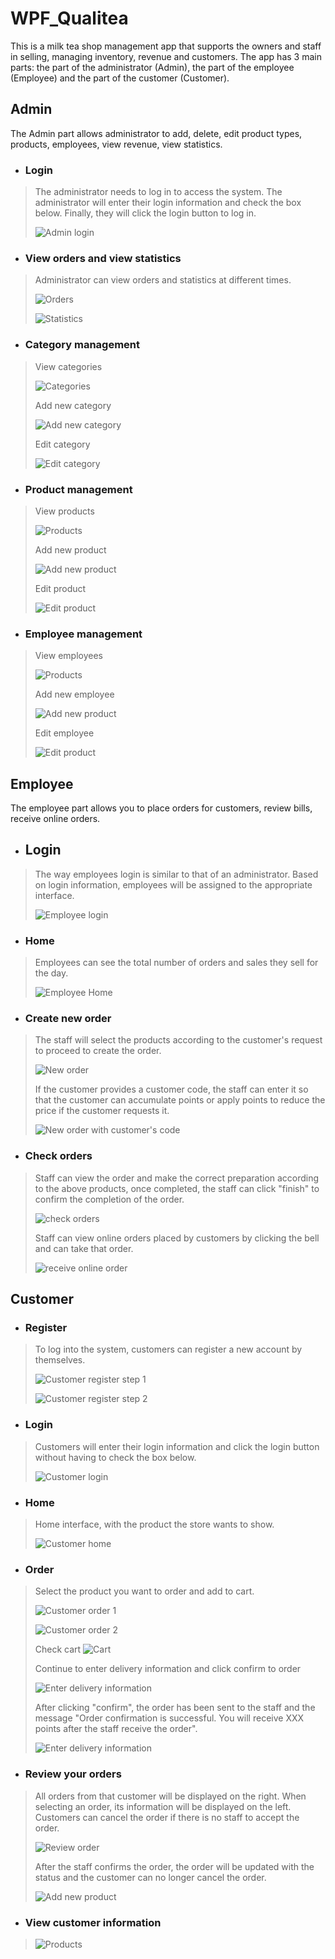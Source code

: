# WPF_Qualitea
This is a milk tea shop management app that supports the owners and staff in selling, managing inventory, revenue and customers. The app has 3 main parts: the part of the administrator (Admin), the part of the employee (Employee) and the part of the customer (Customer).

## Admin
The Admin part allows administrator to add, delete, edit product types, products, employees, view revenue, view statistics.
* ### Login

> The administrator needs to log in to access the system. The administrator will enter their login information and check the box below. Finally, they will click the login button to log in.
>
> ![Admin login](Qualitea/Introduces/admin1.png)
* ### View orders and view statistics
> Administrator can view orders and statistics at different times.
> 
> ![Orders](Qualitea/Introduces/admin2.png)
>
> ![Statistics](Qualitea/Introduces/admin3.png)
> 
* ### Category management
> View categories
> 
> ![Categories](Qualitea/Introduces/admin4.png)
> 
> Add new category
> 
> ![Add new category](Qualitea/Introduces/admin5.png)
> 
> Edit category
> 
> ![Edit category](Qualitea/Introduces/admin6.png)
>
* ### Product management
> View products
> 
> ![Products](Qualitea/Introduces/admin7.png)
> 
> Add new product
> 
> ![Add new product](Qualitea/Introduces/admin8.png)
> 
> Edit product
> 
> ![Edit product](Qualitea/Introduces/admin9.png)
>
* ### Employee management
> View employees
> 
> ![Products](Qualitea/Introduces/admin10.png)
> 
> Add new employee
> 
> ![Add new product](Qualitea/Introduces/admin11.png)
> 
> Edit employee
> 
> ![Edit product](Qualitea/Introduces/admin12.png)
>

## Employee
The employee part allows you to place orders for customers, review bills, receive online orders.
* ## Login
> The way employees login is similar to that of an administrator. Based on login information, employees will be assigned to the appropriate interface.
>
> ![Employee login](Qualitea/Introduces/staff1.png)
* ### Home
> Employees can see the total number of orders and sales they sell for the day.
> 
> ![Employee Home](Qualitea/Introduces/staff2.png)
>
* ### Create new order
> The staff will select the products according to the customer's request to proceed to create the order.
>
> ![New order](Qualitea/Introduces/staff3.png)
> 
> If the customer provides a customer code, the staff can enter it so that the customer can accumulate points or apply points to reduce the price if the customer requests it.
> 
> ![New order with customer's code](Qualitea/Introduces/staff4.png)
> 
* ### Check orders
> Staff can view the order and make the correct preparation according to the above products, once completed, the staff can click "finish" to confirm the completion of the order.
> 
> ![check orders](Qualitea/Introduces/staff5.png)
> 
> Staff can view online orders placed by customers by clicking the bell and can take that order.
> 
> ![receive online order](Qualitea/Introduces/staff6.png)
> 

## Customer
* ### Register
> To log into the system, customers can register a new account by themselves.
>
> ![Customer register step 1](Qualitea/Introduces/customer11.png)
>
> ![Customer register step 2](Qualitea/Introduces/customer12.png)
* ### Login

> Customers will enter their login information and click the login button without having to check the box below.
>
> ![Customer login](Qualitea/Introduces/customer13.png)

* ### Home
> Home interface, with the product the store wants to show.
> 
> ![Customer home](Qualitea/Introduces/customer1.png)
>
* ### Order
> Select the product you want to order and add to cart.
> 
> ![Customer order 1](Qualitea/Introduces/customer2.png)
> 
> ![Customer order 2](Qualitea/Introduces/customer3.png)
> 
> Check cart
> ![Cart](Qualitea/Introduces/customer4.png)
> 
> Continue to enter delivery information and click confirm to order
> 
> ![Enter delivery information](Qualitea/Introduces/customer5.png)
> 
> After clicking "confirm", the order has been sent to the staff and the message "Order confirmation is successful. You will receive XXX points after the staff receive the order".
>
> ![Enter delivery information](Qualitea/Introduces/customer6.png)
> 
* ### Review your orders
> All orders from that customer will be displayed on the right. When selecting an order, its information will be displayed on the left. Customers can cancel the order if there is no staff to accept the order.
> 
> ![Review order](Qualitea/Introduces/customer7.png)
> 
> After the staff confirms the order, the order will be updated with the status and the customer can no longer cancel the order.
> 
> ![Add new product](Qualitea/Introduces/customer9.png)
> 
* ### View customer information
> 
> ![Products](Qualitea/Introduces/customer10.png)
